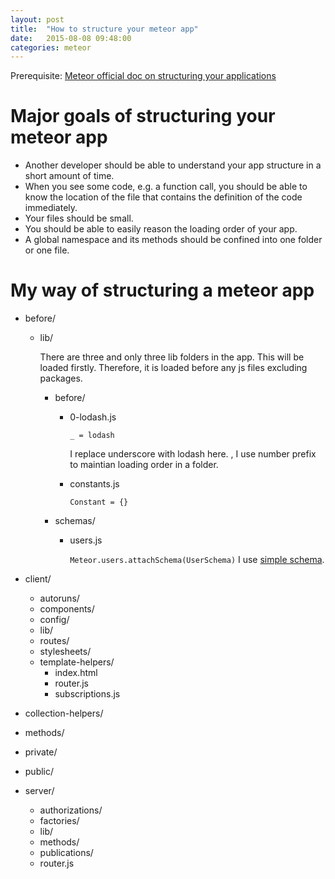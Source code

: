 ```yaml
---
layout: post
title:  "How to structure your meteor app"
date:   2015-08-08 09:48:00
categories: meteor
---
```


Prerequisite: [Meteor official doc on structuring your applications][doc]

# Major goals of structuring your meteor app
- Another developer should be able to understand your app structure in a
  short amount of time.
- When you see some code, e.g. a function call, you should be able to know the
  location of the file that contains the definition of the code immediately.
- Your files should be small.
- You should be able to easily reason the loading order of your app.
- A global namespace and its methods should be confined into one folder or one
  file.

# My way of structuring a meteor app
- before/
  - lib/

    There are three and only three lib folders in the app. This will be loaded
    firstly. Therefore, it is loaded before any js files excluding packages.

    - before/
      - 0-lodash.js

        ```_ = lodash```

        I replace underscore with lodash here. , I use number
        prefix to maintian loading order in a folder.

      - constants.js

        ```Constant = {}```

    - schemas/
      - users.js

        ```Meteor.users.attachSchema(UserSchema)```
        I use [simple schema][simple-schema].

- client/
  - autoruns/
  - components/
  - config/
  - lib/
  - routes/
  - stylesheets/
  - template-helpers/
    - index.html
    - router.js
    - subscriptions.js
- collection-helpers/
- methods/
- private/
- public/
- server/
  - authorizations/
  - factories/
  - lib/
  - methods/
  - publications/
  - router.js

[doc]: http://docs.meteor.com/#/full/structuringyourapp
[simple-schema]: https://github.com/aldeed/meteor-simple-schema
